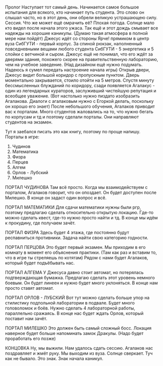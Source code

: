 Пролог
Наступает тот самый день. Начинается самое большое испытания для всякого, кто начинает путь студента. Это слово он слышал часто, но в этот день, они обрели великую устрашающею силу. Сессия. Что же может ещё омрачить её? Плохая погода. Солнце мало кто видел после начала этого ужаса. Так ещё и этот дождь смывает все надежды на хорошие каникулы. (Думаю такая атмосфера в полной мере нам пойдёт)
Джесус идёт со стороны Ярче! прямиком в центр вуза СибГУТИ - первый корпус. За спиной рюкзак, наполненный повседневными вещами любого студента СибГУТИ - 5 энергетика и 5 слойки с ветчиной и сыром. Джесус ещё не понимал, что его ждёт за дверями здания, похожего скорее на правительственную лабораторию, чем на учебное заведение. (Над дизайном ещё нужно подумать. Надеюсь я сумел передать настроение начала игры)
Открыв двери, Джесус видит большой коридор с пропускным пунктом. Дверь моментально закрывается, стоило отойти на 5 метров. Спустя минуту бессмысленных блужданий по коридору, сзади появляется Агалакус - один из легендарных кураторов, заслуживший чистейшую репутация и всеобщее уважение. (Вот настолько нужно пиздато изобразить Агалакова. Диалоги с агалаковым нужно с Егоркой делать, поскольку он хорошо его знает)
После небольшого обучения, Агалаков приводит вас к порталам. Много студентов жаловались на то, что нужно бегать по корпусам и тд и поэтому сделали порталы. Они направляют студентов на экзамен.

Тут я заебался писать это как книгу, поэтому по проще напишу.
Порталы в игре:
1. Чудинов
2. Математика
3. Физра
4. Перцев
5. Алгем
6. Орлов - Лубский
7. Милешко

ПОРТАЛ ЧУДИНОВА
Там всё просто. Когда мы взаимодействуем с порталом, Агалаков говорит, что он опоздает. Он будет доступен после Милешко. В конце он задаст один вопрос и всё. 

ПОРТАЛ МАТЕМАТИКИ
Для сдачи математики нужны были ргр, поэтому предлагаю сделать относительно открытую локацию. Где-то можно сделать квест, где-то нужно просто найти и тд. В конце мы идём к прокудину, где получаем зачёт.

ПОРТАЛ ФИЗРА
Здесь будет 4 этажа, где постоянно будут респавниться противники. Задача найти свою категорию годности.

ПОРТАЛ ПЕРЦОВА
Это будет первый экзамен. Мы приходим в его комнату в момент его объяснения практики. (Там как раз и вставим то, что в игре ты стреляешь по котятам) Рядом с нами будет Агалаков, который будет подъёбывать нас.

ПОРТАЛ АЛГЕМА
У Джесуса давно стоит автомат, но потерялась подтверждающая бумажка. Предлагаю сделать этот уровень немного боевым. Он будет линеен и нужно будет много уклоняться. В конце нам просто ставят автомат.

ПОРТАЛ ОРЛОВ - ЛУБСКИЙ
Вот тут можно сделать больше упор на стилистику подпольной лаборатории в подвале. Будет много головоломок и боёв. Нужно сделать 4 лабораторной работы, параллельно сражаясь. В конце нас будет ждать Орлов, который поставит нам зачёт.

ПОРТАЛ МИЛЕШКО
Это должен быть самый сложный босс. Локация наверное будет больше напоминать замок Дракулы. (Надо будет проработать его позже)

КОНЦОВКА
Ну, мы выжили. Нам удалось сдать сессию. Агалаков нас поздравляет и жмёт руку. Мы выходим из вуза. Солнце сверкает. Туч как не бывало. Это знак. Знак начала каникул.